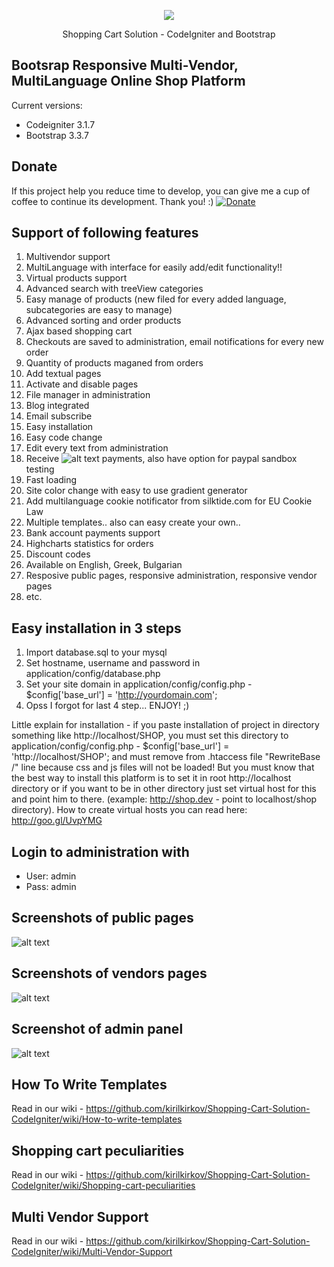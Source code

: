<p align="center"><img src="https://codeigniter.com/assets/images/ci-logo-big.png"></p>
<p align="center">Shopping Cart Solution - CodeIgniter and Bootstrap</p>
 
## Bootsrap Responsive Multi-Vendor, MultiLanguage Online Shop Platform

Current versions:

* Codeigniter 3.1.7
* Bootstrap 3.3.7

## Donate
If this project help you reduce time to develop, you can give me a cup of coffee to continue its development. Thank you! :)
[![Donate](https://www.paypalobjects.com/en_US/i/btn/btn_donateCC_LG.gif)](https://www.paypal.com/cgi-bin/webscr?cmd=_s-xclick&hosted_button_id=W5BR6K29BQX7E)

## Support of following features

1. Multivendor support
2. MultiLanguage with interface for easily add/edit functionality!!
3. Virtual products support
4. Advanced search with treeView categories
5. Easy manage of products (new filed for every added language, subcategories are easy to manage)
6. Advanced sorting and order products
7. Ajax based shopping cart
8. Checkouts are saved to administration, email notifications for every new order
9. Quantity of products maganed from orders
10. Add textual pages
11. Activate and disable pages
12. File manager in administration
13. Blog integrated
14. Email subscribe
15. Easy installation
16. Easy code change
17. Edit every text from administration
18. Receive ![alt text](https://raw.githubusercontent.com/kirilkirkov/Shopping-Cart-Solution-CodeIgniter/master/github/paypalLogo.png "Logo Title Text 1") payments, also have option for paypal sandbox testing
19. Fast loading
20. Site color change with easy to use gradient generator
21. Add multilanguage cookie notificator from silktide.com for EU Cookie Law 
22. Multiple templates.. also can easy create your own.. 
23. Bank account payments support
24. Highcharts statistics for orders
25. Discount codes
26. Available on English, Greek, Bulgarian
27. Resposive public pages, responsive administration, responsive vendor pages
28. etc.

## Easy installation in 3 steps
1. Import database.sql to your mysql
2. Set hostname, username and password in application/config/database.php
3. Set your site domain in application/config/config.php - $config['base_url'] = 'http://yourdomain.com';
4. Opss I forgot for last 4 step... ENJOY! ;)

Little explain for installation - if you paste installation of project in directory something like http://localhost/SHOP, you must 
set this directory to application/config/config.php - $config['base_url'] = 'http://localhost/SHOP'; and must remove from .htaccess file
"RewriteBase /" line because css and js files will not be loaded! But you must know that the best way to install this platform is to set it
in root http://localhost directory or if you want to be in other directory just set virtual host for this and point him to there.
(example: http://shop.dev - point to localhost/shop directory). How to create virtual hosts you can read here: http://goo.gl/UvpYMG

## Login to administration with

* User: admin
* Pass: admin

## Screenshots of public pages
![alt text](https://raw.githubusercontent.com/kirilkirkov/Shopping-Cart-Solution-CodeIgniter/master/github/templates.png "Logo Title Text 1")

## Screenshots of vendors pages
![alt text](https://raw.githubusercontent.com/kirilkirkov/Shopping-Cart-Solution-CodeIgniter/master/github/vendors_pages.jpg "Logo Title Text 1")

## Screenshot of admin panel
![alt text](https://raw.githubusercontent.com/kirilkirkov/Shopping-Cart-Solution-CodeIgniter/master/github/admin_panel4.png "Logo Title Text 1")

## How To Write Templates
Read in our wiki - https://github.com/kirilkirkov/Shopping-Cart-Solution-CodeIgniter/wiki/How-to-write-templates

## Shopping cart peculiarities
Read in our wiki - https://github.com/kirilkirkov/Shopping-Cart-Solution-CodeIgniter/wiki/Shopping-cart-peculiarities

## Multi Vendor Support
Read in our wiki - https://github.com/kirilkirkov/Shopping-Cart-Solution-CodeIgniter/wiki/Multi-Vendor-Support
